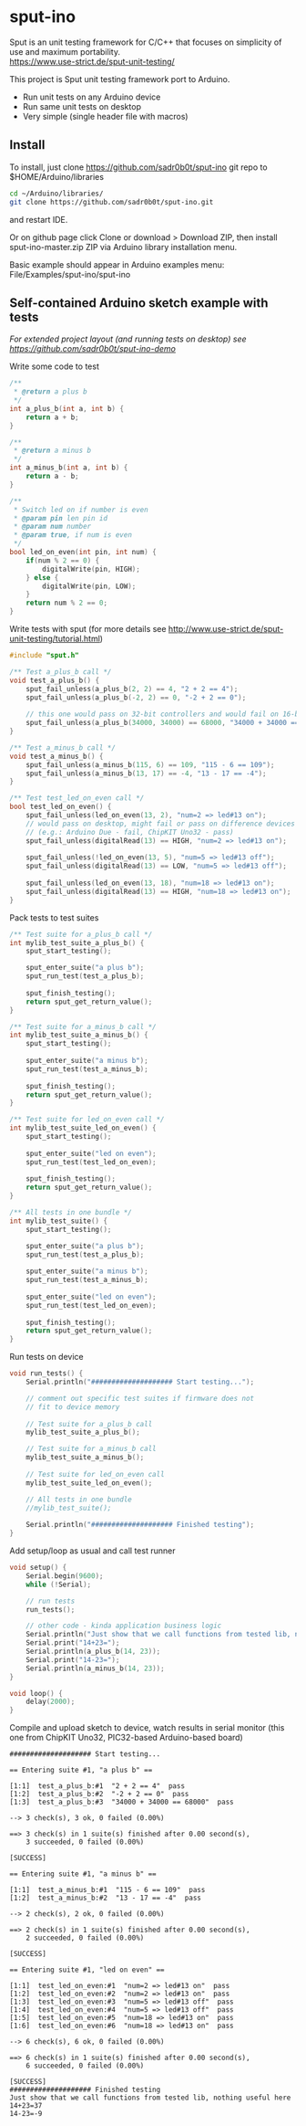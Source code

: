 # sput-ino

Sput is an unit testing framework for C/C++ that focuses on simplicity of use and maximum portability.  
https://www.use-strict.de/sput-unit-testing/

This project is Sput unit testing framework port to Arduino.

- Run unit tests on any Arduino device
- Run same unit tests on desktop
- Very simple (single header file with macros)

## Install
To install, just clone https://github.com/sadr0b0t/sput-ino git repo to $HOME/Arduino/libraries

~~~bash
cd ~/Arduino/libraries/
git clone https://github.com/sadr0b0t/sput-ino.git
~~~

and restart IDE.

Or on github page click Clone or download > Download ZIP, then install sput-ino-master.zip ZIP via Arduino library installation menu.

Basic example should appear in Arduino examples menu: File/Examples/sput-ino/sput-ino

## Self-contained Arduino sketch example with tests
_For extended project layout (and running tests on desktop) see https://github.com/sadr0b0t/sput-ino-demo_

Write some code to test
~~~cpp
/**
 * @return a plus b
 */
int a_plus_b(int a, int b) {
    return a + b;
}

/**
 * @return a minus b
 */
int a_minus_b(int a, int b) {
    return a - b;
}

/** 
 * Switch led on if number is even
 * @param pin len pin id
 * @param num number
 * @param true, if num is even
 */
bool led_on_even(int pin, int num) {
    if(num % 2 == 0) {
        digitalWrite(pin, HIGH);
    } else {
        digitalWrite(pin, LOW);
    }
    return num % 2 == 0;
}
~~~

Write tests with sput
(for more details see http://www.use-strict.de/sput-unit-testing/tutorial.html)

~~~cpp
#include "sput.h"

/** Test a_plus_b call */
void test_a_plus_b() {
    sput_fail_unless(a_plus_b(2, 2) == 4, "2 + 2 == 4");
    sput_fail_unless(a_plus_b(-2, 2) == 0, "-2 + 2 == 0");
    
    // this one would pass on 32-bit controllers and would fail on 16-bit Arduino
    sput_fail_unless(a_plus_b(34000, 34000) == 68000, "34000 + 34000 == 68000");
}

/** Test a_minus_b call */
void test_a_minus_b() {
    sput_fail_unless(a_minus_b(115, 6) == 109, "115 - 6 == 109");
    sput_fail_unless(a_minus_b(13, 17) == -4, "13 - 17 == -4");
}

/** Test test_led_on_even call */
bool test_led_on_even() {
    sput_fail_unless(led_on_even(13, 2), "num=2 => led#13 on");
    // would pass on desktop, might fail or pass on difference devices
    // (e.g.: Arduino Due - fail, ChipKIT Uno32 - pass)
    sput_fail_unless(digitalRead(13) == HIGH, "num=2 => led#13 on");
    
    sput_fail_unless(!led_on_even(13, 5), "num=5 => led#13 off");
    sput_fail_unless(digitalRead(13) == LOW, "num=5 => led#13 off");
    
    sput_fail_unless(led_on_even(13, 18), "num=18 => led#13 on");
    sput_fail_unless(digitalRead(13) == HIGH, "num=18 => led#13 on");
}
~~~

Pack tests to test suites
~~~cpp
/** Test suite for a_plus_b call */
int mylib_test_suite_a_plus_b() {
    sput_start_testing();

    sput_enter_suite("a plus b");
    sput_run_test(test_a_plus_b);
    
    sput_finish_testing();
    return sput_get_return_value();
}

/** Test suite for a_minus_b call */
int mylib_test_suite_a_minus_b() {
    sput_start_testing();
    
    sput_enter_suite("a minus b");
    sput_run_test(test_a_minus_b);
    
    sput_finish_testing();
    return sput_get_return_value();
}

/** Test suite for led_on_even call */
int mylib_test_suite_led_on_even() {
    sput_start_testing();
    
    sput_enter_suite("led on even");
    sput_run_test(test_led_on_even);
    
    sput_finish_testing();
    return sput_get_return_value();
}

/** All tests in one bundle */
int mylib_test_suite() {
    sput_start_testing();

    sput_enter_suite("a plus b");
    sput_run_test(test_a_plus_b);
    
    sput_enter_suite("a minus b");
    sput_run_test(test_a_minus_b);
    
    sput_enter_suite("led on even");
    sput_run_test(test_led_on_even);
    
    sput_finish_testing();
    return sput_get_return_value();
}
~~~

Run tests on device
~~~cpp
void run_tests() {
    Serial.println("#################### Start testing...");

    // comment out specific test suites if firmware does not
    // fit to device memory
    
    // Test suite for a_plus_b call
    mylib_test_suite_a_plus_b();

    // Test suite for a_minus_b call
    mylib_test_suite_a_minus_b();
    
    // Test suite for led_on_even call
    mylib_test_suite_led_on_even();

    // All tests in one bundle
    //mylib_test_suite();
    
    Serial.println("#################### Finished testing");
}
~~~

Add setup/loop as usual and call test runner
~~~cpp
void setup() {
    Serial.begin(9600);
    while (!Serial);

    // run tests
    run_tests();

    // other code - kinda application business logic
    Serial.println("Just show that we call functions from tested lib, nothing useful here");
    Serial.print("14+23=");
    Serial.println(a_plus_b(14, 23));
    Serial.print("14-23=");
    Serial.println(a_minus_b(14, 23));
}

void loop() {
    delay(2000);
}
~~~

Compile and upload sketch to device, watch results in serial monitor (this one from ChipKIT Uno32, PIC32-based Arduino-based board)
~~~
#################### Start testing...

== Entering suite #1, "a plus b" ==

[1:1]  test_a_plus_b:#1  "2 + 2 == 4"  pass
[1:2]  test_a_plus_b:#2  "-2 + 2 == 0"  pass
[1:3]  test_a_plus_b:#3  "34000 + 34000 == 68000"  pass

--> 3 check(s), 3 ok, 0 failed (0.00%)

==> 3 check(s) in 1 suite(s) finished after 0.00 second(s),
    3 succeeded, 0 failed (0.00%)

[SUCCESS]

== Entering suite #1, "a minus b" ==

[1:1]  test_a_minus_b:#1  "115 - 6 == 109"  pass
[1:2]  test_a_minus_b:#2  "13 - 17 == -4"  pass

--> 2 check(s), 2 ok, 0 failed (0.00%)

==> 2 check(s) in 1 suite(s) finished after 0.00 second(s),
    2 succeeded, 0 failed (0.00%)

[SUCCESS]

== Entering suite #1, "led on even" ==

[1:1]  test_led_on_even:#1  "num=2 => led#13 on"  pass
[1:2]  test_led_on_even:#2  "num=2 => led#13 on"  pass
[1:3]  test_led_on_even:#3  "num=5 => led#13 off"  pass
[1:4]  test_led_on_even:#4  "num=5 => led#13 off"  pass
[1:5]  test_led_on_even:#5  "num=18 => led#13 on"  pass
[1:6]  test_led_on_even:#6  "num=18 => led#13 on"  pass

--> 6 check(s), 6 ok, 0 failed (0.00%)

==> 6 check(s) in 1 suite(s) finished after 0.00 second(s),
    6 succeeded, 0 failed (0.00%)

[SUCCESS]
#################### Finished testing
Just show that we call functions from tested lib, nothing useful here
14+23=37
14-23=-9
~~~

